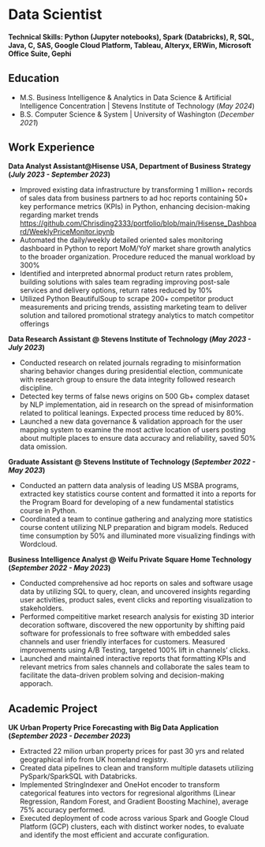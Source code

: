 # Data Scientist
#### Technical Skills: Python (Jupyter notebooks), Spark (Databricks), R, SQL, Java, C, SAS, Google Cloud Platform, Tableau, Alteryx, ERWin, Microsoft Office Suite, Gephi

## Education
- M.S. Business Intelligence & Analytics in Data Science & Artificial Intelligence Concentration | Stevens Institute of Technology (_May 2024_)
- B.S. Computer Science & System | University of Washington (_December 2021_)

## Work Experience
**Data Analyst Assistant@Hisense USA, Department of Business Strategy (_July 2023 - September 2023_)**
- Improved existing data infrastructure by transforming 1 million+ records of sales data from business partners to ad hoc reports containing 50+ key performance metrics (KPIs) in Python, enhancing decision-making regarding market trends
https://github.com/Chrisding2333/portfolio/blob/main/Hisense_Dashboard/WeeklyPriceMonitor.ipynb
- Automated the daily/weekly detailed oriented sales monitoring dashboard in Python to report MoM/YoY market share growth analytics to the broader organization. Procedure reduced the manual workload by 300%
- Identified and interpreted abnormal product return rates problem, building solutions with sales team regrading improving post-sale services and delivery options, return rates reduced by 10%
- Utilized Python BeautifulSoup to scrape 200+ competitor product measurements and pricing trends, assisting marketing team to deliver solution and tailored promotional strategy analytics to match competitor offerings

**Data Research Assistant @ Stevens Institute of Technology (_May 2023 - July 2023_)**
-	Conducted research on related journals regrading to misinformation sharing behavior changes during presidential election, communicate with research group to ensure the data integrity followed research discipline.
-	Detected key terms of false news origins on 500 Gb+ complex dataset by NLP implementation, aid in research on the spread of misinformation related to political leanings. Expected process time reduced by 80%.
-	Launched a new data governance & validation approach for the user mapping system to examine the most active location of users posting about multiple places to ensure data accuracy and reliability, saved 50% data omission.

**Graduate Assistant @ Stevens Institute of Technology (_September 2022 - May 2023_)**
-	Conducted an pattern data analysis of leading US MSBA programs, extracted key statistics course content and formatted it into a reports for the Program Board for developing of a new fundamental statistics course in Python. 
-	Coordinated a team to continue gathering and analyzing more statistics course content utilizing NLP preparation and bigram models. Reduced time consumption by 50% and illuminated more visualizing findings with Wordcloud. 

**Business Intelligence Analyst @ Weifu Private Square Home Technology (_September 2022 - May 2023_)**
-	Conducted comprehensive ad hoc reports on sales and software usage data by utilizing SQL to query, clean, and uncovered insights regarding user activities, product sales, event clicks and reporting visualization to stakeholders.
-	Performed compeititive market research analysis for existing 3D interior decoration software, discovered the new opportunity by shifting paid software for professionals to free software with embedded sales channels and user friendly interfaces for customers. Measured improvements using A/B Testing, targeted 100% lift in channels’ clicks. 
-	Launched and maintained interactive reports that formatting KPIs and relevant metrics from sales channels and collaborate the sales team to facilitate the data-driven problem solving and decision-making apporach.

## Academic Project
**UK Urban Property Price Forecasting with Big Data Application (_September 2023 - December 2023_)**
-	Extracted 22 milion urban property prices for past 30 yrs and related geographical info from UK homeland registry. 
-	Created data pipelines to clean and transform multiple datasets utilizing PySpark/SparkSQL with Databricks.
-	Implemented StringIndexer and OneHot encoder to transform categorical features into vectors for regresional algorithms (Linear Regression, Random Forest, and Gradient Boosting Machine), average 75% accuracy performed.
-	Executed deployment of code across various Spark and Google Cloud Platform (GCP) clusters, each with distinct worker nodes, to evaluate and identify the most efficient and accurate configuration.
